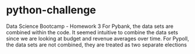 # python-challenge
Data Science Bootcamp - Homework 3
For Pybank, the data sets are combined within the code. It seemed intuitive to combine the data sets since we are looking at budget and revenue averages over time.
For Pypoll, the data sets are not combined, they are treated as two separate elections

